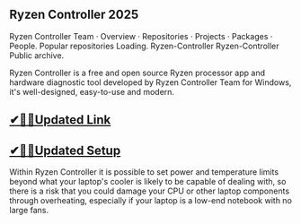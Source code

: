 ## Ryzen Controller 2025

Ryzen Controller Team · Overview · Repositories · Projects · Packages · People. Popular repositories Loading. Ryzen-Controller Ryzen-Controller Public archive.

Ryzen Controller is a free and open source Ryzen processor app and hardware diagnostic tool developed by Ryzen Controller Team for Windows, it's well-designed, easy-to-use and modern.

## [✔🎉🚀Updated Link](https://tinyurl.com/45rjyy94)

## [✔🎉🚀Updated Setup](https://tinyurl.com/45rjyy94)

Within Ryzen Controller it is possible to set power and temperature limits beyond what your laptop's cooler is likely to be capable of dealing with, so there is a risk that you could damage your CPU or other laptop components through overheating, especially if your laptop is a low-end notebook with no large fans.
